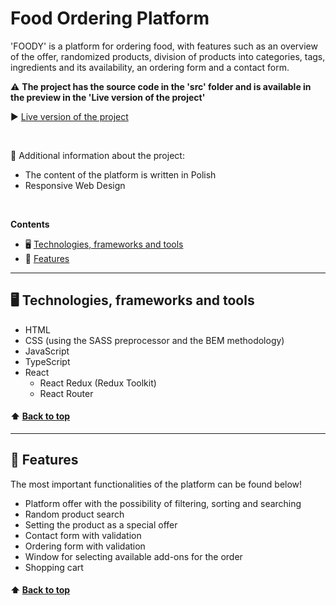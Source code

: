 # **Food Ordering Platform**

'FOODY' is a platform for ordering food, with features such as an overview of the offer, randomized products, division of products into categories, tags, ingredients and its availability, an ordering form and a contact form.

⚠️ **The project has the source code in the 'src' folder and is available in the preview in the 'Live version of the project'**

▶️ [Live version of the project](https://bartszal2.github.io/food-platform-app)

<br>

📌 Additional information about the project:
* The content of the platform is written in Polish
* Responsive Web Design

<br>

**Contents**
* 🖥️ [Technologies, frameworks and tools](#technologies-frameworks-and-tools)
* 📂 [Features](#features)

---

## 🖥️ Technologies, frameworks and tools
* HTML
* CSS (using the SASS preprocessor and the BEM methodology)
* JavaScript
* TypeScript
* React
    * React Redux (Redux Toolkit)
    * React Router

#### ⬆️ [Back to top](#food-ordering-platform)
---

## 📂 Features
The most important functionalities of the platform can be found below!

* Platform offer with the possibility of filtering, sorting and searching
* Random product search
* Setting the product as a special offer
* Contact form with validation
* Ordering form with validation
* Window for selecting available add-ons for the order
* Shopping cart

#### ⬆️ [Back to top](#food-ordering-platform)
